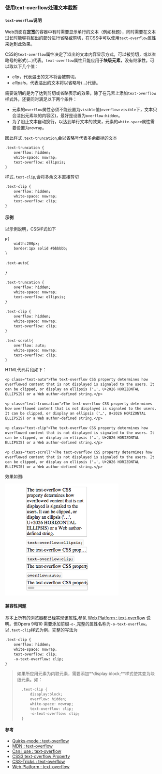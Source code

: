 ### 使用text-overflow处理文本截断

#### `text-overflow`说明

Web页面在**定宽**的容器中有时需要显示单行的文本（例如标题），同时需要在文本过长时能够将超出的部分进行省略或剪切，在CSS中可以使用`text-overflow`属性来达到此效果。

CSS的`text-overflow`属性决定了溢出的文本内容显示方式，可以被剪切，或以省略号的形式(...)代表。`text-overflow`属性只能应用于**块级元素**，没有继承性。可以取以下几个值：

+ _clip_，代表溢出的文本将会被剪切。
+ _ellipsis_，代表溢出的文本将以省略号(...)代替。

需要说明的是为了达到剪切或省略表示的效果，除了在元素上添加`text-overflow`样式外，还要同时满足以下两个条件：

+ 元素的`overflow`属性必须不能设置为`visible`值(`overflow:visible`下，文本只会溢出元素块的内容区)，最好是设置为`overflow:hidden`。
+ 为了阻止文本自动换行，以达到单行文本的效果，元素的`white-space`属性需要设置为`nowrap`。

因此样式`.text-truncation`,会以省略号代表多余截掉的文本

	.text-truncation {
		overflow: hidden;
		white-space: nowrap;
		text-overflow: ellipsis;
	}

样式`.text-clip`,会将多余文本直接剪切
	
	.text-clip {
		overflow: hidden;
		white-space: nowrap;
		text-overflow: clip;
	}

#### 示例

以示例说明，CSS样式如下

	p{
		width:200px;
		border:1px solid #bbbbbb;
	}

	.text-auto{

	}

	.text-truncation {
		overflow: hidden;
		white-space: nowrap;
		text-overflow: ellipsis;
	}
	
	.text-clip {
		overflow: hidden;
		white-space: nowrap;
		text-overflow: clip;
	}

	.text-scroll{
		overflow: auto;
		white-space: nowrap;
		text-overflow: clip;
	}

HTML代码片段如下：


	<p class="text-auto">The text-overflow CSS property determines how overflowed content that is not displayed is signaled to the users. It can be clipped, or display an ellipsis ('…', U+2026 HORIZONTAL ELLIPSIS) or a Web author-defined string.</p>

	<p class="text-truncation">The text-overflow CSS property determines how overflowed content that is not displayed is signaled to the users. It can be clipped, or display an ellipsis ('…', U+2026 HORIZONTAL ELLIPSIS) or a Web author-defined string.</p>

	<p class="text-clip">The text-overflow CSS property determines how overflowed content that is not displayed is signaled to the users. It can be clipped, or display an ellipsis ('…', U+2026 HORIZONTAL ELLIPSIS) or a Web author-defined string.</p>

	<p class="text-scroll">The text-overflow CSS property determines how overflowed content that is not displayed is signaled to the users. It can be clipped, or display an ellipsis ('…', U+2026 HORIZONTAL ELLIPSIS) or a Web author-defined string.</p>
	
效果如图:

![text-overflow](1.1.png)


#### 兼容性问题

基本上所有的浏览器都已经实现该属性,参见 [Web Platform : text-overflow][ref-6] 说明。但Opera 9和10 需要添加前缀`-o-`,完整的属性名称为`-o-text-overflow`。以`.text-clip`样式为例，完整的写法为

	.text-clip {
		overflow: hidden;
		white-space: nowrap;
		text-overflow: clip;
		-o-text-overflow: clip;
	}

> 如果所应用元素为内联元素，需要添加**display:block;**样式使其变为块级元素。如：
> 
> 		.text-clip {
> 			disaplay:block;
>			overflow: hidden;
>			white-space: nowrap;
>			text-overflow: clip;
>			-o-text-overflow: clip;
>		}
>


#### 参考

+ [Quirks-mode : text-overflow][ref-1]
+ [MDN : text-overflow][ref-2]
+ [Can i use : text-overflow][ref-3]
+ [CSS3 text-overflow Property][ref-4]
+ [CSS-Tricks : text-overflow][ref-5]
+ [Web Platform : text-overflow][ref-6]

[ref-1]: http://www.quirksmode.org/css/user-interface/textoverflow.html
[ref-2]: https://developer.mozilla.org/en-US/docs/Web/CSS/text-overflow
[ref-3]: http://caniuse.com/text-overflow
[ref-4]: http://www.w3schools.com/cssref/css3_pr_text-overflow.asp
[ref-5]: http://css-tricks.com/almanac/properties/t/text-overflow/
[ref-6]: http://docs.webplatform.org/wiki/css/properties/text-overflow
